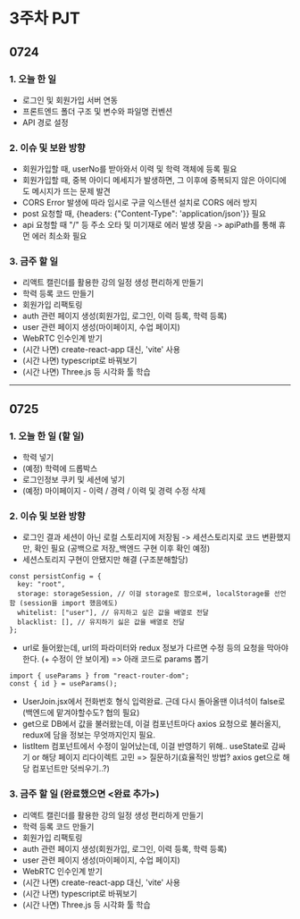 # 3주차 PJT

## 0724

### 1. 오늘 한 일
- 로그인 및 회원가입 서버 연동
- 프론트엔드 폴더 구조 및 변수와 파일명 컨벤션
- API 경로 설정

### 2. 이슈 및 보완 방향
- 회원가입할 때, userNo를 받아와서 이력 및 학력 객체에 등록 필요
- 회원가입할 때, 중복 아이디 메세지가 발생하면, 그 이후에 중복되지 않은 아이디에도 메시지가 뜨는 문제 발견
- CORS Error 발생에 따라 임시로 구글 익스텐션 설치로 CORS 에러 방지
- post 요청할 때, {headers: {"Content-Type": 'application/json'}} 필요
- api 요청할 때 "/" 등 주소 오타 및 미기재로 에러 발생 잦음 -> apiPath를 통해 휴먼 에러 최소화 필요

### 3. 금주 할 일
- 리액트 캘린더를 활용한 강의 일정 생성 편리하게 만들기
- 학력 등록 코드 만들기
- 회원가입 리팩토링
- auth 관련 페이지 생성(회원가입, 로그인, 이력 등록, 학력 등록)
- user 관련 페이지 생성(마이페이지, 수업 페이지)
- WebRTC 인수인계 받기
- (시간 나면) create-react-app 대신, 'vite' 사용
- (시간 나면) typescript로 바꿔보기
- (시간 나면) Three.js 등 시각화 툴 학습
---
## 0725

### 1. 오늘 한 일 (할 일)
- 학력 넣기
- (예정) 학력에 드롭박스
- 로그인정보 쿠키 및 세션에 넣기 
- (예정) 마이페이지 - 이력 / 경력 / 이력 및 경력 수정 삭제

### 2. 이슈 및 보완 방향
- 로그인 결과 세션이 아닌 로컬 스토리지에 저장됨 -> 세션스토리지로 코드 변환했지만, 확인 필요 (공백으로 저장_백엔드 구현 이후 확인 예정)
- 세션스토리지 구현이 안됐지만 해결 (구조분해할당)
```
const persistConfig = {
  key: "root",
  storage: storageSession, // 이걸 storage로 함으로써, localStorage를 선언함 (session을 import 했음에도)
  whitelist: ["user"], // 유지하고 싶은 값을 배열로 전달
  blacklist: [], // 유지하기 싫은 값을 배열로 전달
};
```
- url로 들어왔는데, url의 파라미터와 redux 정보가 다르면 수정 등의 요청을 막아야 한다. (+ 수정이 안 보이게)
=> 아래 코드로 params 뽑기
```
import { useParams } from "react-router-dom";
const { id } = useParams();
```
- UserJoin.jsx에서 전화번호 형식 입력완료. 근데 다시 돌아올땐 이녀석이 false로 (백엔드에 맡겨야할수도? 협의 필요)
- get으로 DB에서 값을 불러왔는데, 이걸 컴포넌트마다 axios 요청으로 불러올지, redux에 담을 정보는 무엇까지인지 필요.
- listItem 컴포넌트에서 수정이 일어났는데, 이걸 반영하기 위해.. useState로 감싸기 or 해당 페이지 리다이렉트 고민
=> 질문하기(효율적인 방법? axios get으로 해당 컴포넌트만 덧씌우기..?)

### 3. 금주 할 일 (완료했으면 <완료 추가>)
- 리액트 캘린더를 활용한 강의 일정 생성 편리하게 만들기
- 학력 등록 코드 만들기
- 회원가입 리팩토링
- auth 관련 페이지 생성(회원가입, 로그인, 이력 등록, 학력 등록)
- user 관련 페이지 생성(마이페이지, 수업 페이지)
- WebRTC 인수인계 받기
- (시간 나면) create-react-app 대신, 'vite' 사용
- (시간 나면) typescript로 바꿔보기
- (시간 나면) Three.js 등 시각화 툴 학습
